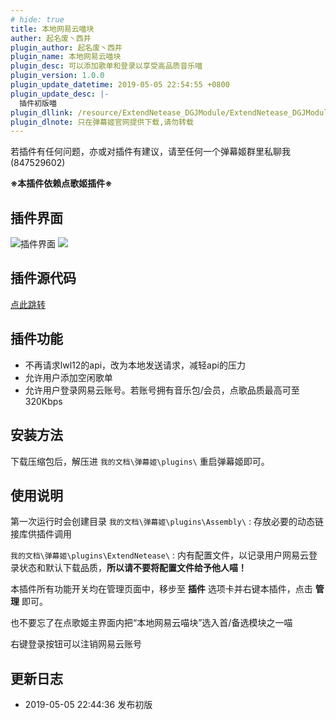 ```yaml
---
# hide: true
title: 本地网易云喵块
auther: 起名废丶西井
plugin_author: 起名废丶西井
plugin_name: 本地网易云喵块
plugin_desc: 可以添加歌单和登录以享受高品质音乐喵
plugin_version: 1.0.0
plugin_update_datetime: 2019-05-05 22:54:55 +0800
plugin_update_desc: |-
  插件初版喵
plugin_dllink: /resource/ExtendNetease_DGJModule/ExtendNetease_DGJModule.zip
plugin_dlnote: 只在弹幕姬官网提供下载,请勿转载
---
```


若插件有任何问题，亦或对插件有建议，请至任何一个弹幕姬群里私聊我(847529602)

**※本插件依赖点歌姬插件※**

插件界面
---
<img class="shadow" src="https://www.danmuji.cn/resource/ExtendNetease_DGJModule/preview.png" alt="插件界面"/>
<img class="shadow" src="https://www.danmuji.cn/resource/ExtendNetease_DGJModule/preview2.png"/>

插件源代码
---
[点此跳转](https://github.com/Executor-Cheng/ExtendNetease_DGJModule)

插件功能
---
- 不再请求lwl12的api，改为本地发送请求，减轻api的压力
- 允许用户添加空闲歌单
- 允许用户登录网易云账号。若账号拥有音乐包/会员，点歌品质最高可至320Kbps

安装方法
---
下载压缩包后，解压进 `我的文档\弹幕姬\plugins\` 重启弹幕姬即可。

使用说明
---

第一次运行时会创建目录 `我的文档\弹幕姬\plugins\Assembly\` : 存放必要的动态链接库供插件调用

`我的文档\弹幕姬\plugins\ExtendNetease\` : 内有配置文件，以记录用户网易云登录状态和默认下载品质，**所以请不要将配置文件给予他人喵！**

本插件所有功能开关均在管理页面中，移步至 **插件** 选项卡并右键本插件，点击 **管理** 即可。

也不要忘了在点歌姬主界面内把“本地网易云喵块”选入首/备选模块之一喵

右键登录按钮可以注销网易云账号

更新日志
---
- 2019-05-05 22:44:36 发布初版
